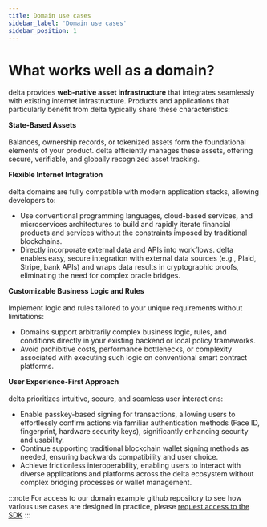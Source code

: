 ```yaml
---
title: Domain use cases
sidebar_label: 'Domain use cases'
sidebar_position: 1
---
```


# What works well as a domain?

delta provides **web-native asset infrastructure** that integrates seamlessly with existing internet infrastructure. Products and applications that particularly benefit from delta typically share these characteristics:

**State-Based Assets** <br></br>
Balances, ownership records, or tokenized assets form the foundational elements of your product. delta efficiently manages these assets, offering secure, verifiable, and globally recognized asset tracking.

**Flexible Internet Integration**<br></br>
delta domains are fully compatible with modern application stacks, allowing developers to:
- Use conventional programming languages, cloud-based services, and microservices architectures to build and rapidly iterate financial products and services without the constraints imposed by traditional blockchains.
- Directly incorporate external data and APIs into workflows. delta enables easy, secure integration with external data sources (e.g., Plaid, Stripe, bank APIs) and wraps data results in cryptographic proofs, eliminating the need for complex oracle bridges.

**Customizable Business Logic and Rules**<br></br>
Implement logic and rules tailored to your unique requirements without limitations:
- Domains support arbitrarily complex business logic, rules, and conditions directly in your existing backend or local policy frameworks.
- Avoid prohibitive costs, performance bottlenecks, or complexity associated with executing such logic on conventional smart contract platforms.

**User Experience-First Approach**<br></br>
delta prioritizes intuitive, secure, and seamless user interactions:
- Enable passkey-based signing for transactions, allowing users to effortlessly confirm actions via familiar authentication methods (Face ID, fingerprint, hardware security keys), significantly enhancing security and usability.
- Continue supporting traditional blockchain wallet signing methods as needed, ensuring backwards compatibility and user choice.
- Achieve frictionless interoperability, enabling users to interact with diverse applications and platforms across the delta ecosystem without complex bridging processes or wallet management.

:::note
For access to our domain example github repository to see how various use cases are designed in practice, please [request access to the SDK](/docs/docs/building/request-sdk-access)
:::

